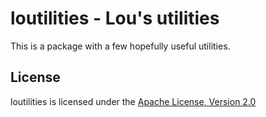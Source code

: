 loutilities - Lou's utilities
===================================

This is a package with a few hopefully useful utilities.

License
-------

loutilities is licensed under the [Apache License, Version 2.0](http://www.apache.org/licenses/LICENSE-2.0)

